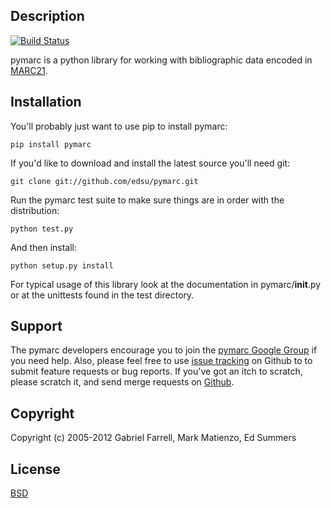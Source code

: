 Description
-----------

[![Build Status](https://secure.travis-ci.org/edsu/pymarc.png)](http://travis-ci.org/edsu/pymarc)

pymarc is a python library for working with bibliographic data encoded in 
[MARC21](http://en.wikipedia.org/wiki/MARC_standards).

Installation
------------

You'll probably just want to use pip to install pymarc:

    pip install pymarc

If you'd like to download and install the latest source you'll need git:

    git clone git://github.com/edsu/pymarc.git

Run the pymarc test suite to make sure things are in order with the 
distribution:

    python test.py

And then install:

    python setup.py install

For typical usage of this library look at the documentation in 
pymarc/__init__.py or at the unittests found in the test directory.

Support
-------

The pymarc developers encourage you to join the [pymarc Google Group](http://groups.google.com/group/pymarc) if you need help.  Also, please feel free to use [issue tracking](https://github.com/edsu/pymarc/issues) on Github to to submit feature requests or bug reports. If you've got an itch to scratch, please scratch it, and send merge requests on [Github](http://github.com/edsu/pymarc).

Copyright
---------

Copyright (c) 2005-2012 Gabriel Farrell, Mark Matienzo, Ed Summers

License
-------

[BSD](http://www.opensource.org/licenses/bsd-license.php)
